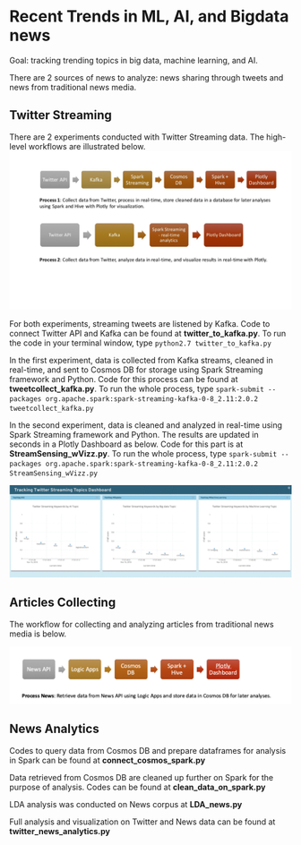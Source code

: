 # Recent Trends in ML, AI, and Bigdata news
Goal: tracking trending topics in big data, machine learning, and AI.

There are 2 sources of news to analyze: news sharing through tweets and news from traditional news media. 

## Twitter Streaming
There are 2 experiments conducted with Twitter Streaming data. The high-level workflows are illustrated below. 
![](twitter_data_workflow.jpg)

For both experiments, streaming tweets are listened by Kafka. Code to connect Twitter API and Kafka can be found at **twitter_to_kafka.py**.
To run the code in your terminal window, type `python2.7 twitter_to_kafka.py`

In the first experiment, data is collected from Kafka streams, cleaned in real-time, and sent to Cosmos DB for storage using Spark Streaming framework and Python. Code for this process can be found at **tweetcollect_kafka.py**.
To run the whole process, type `spark-submit --packages org.apache.spark:spark-streaming-kafka-0-8_2.11:2.0.2 tweetcollect_kafka.py`

In the second experiment, data is cleaned and analyzed in real-time using Spark Streaming framework and Python. The results are updated in seconds in a Plotly Dashboard as below. Code for this part is at **StreamSensing_wVizz.py**.
To run the whole process, type `spark-submit --packages org.apache.spark:spark-streaming-kafka-0-8_2.11:2.0.2 StreamSensing_wVizz.py`

![](output_FvhBEC.gif)

## Articles Collecting
The workflow for collecting and analyzing articles from traditional news media is below.

![](newsapi_flow.png)

## News Analytics
Codes to query data from Cosmos DB and prepare dataframes for analysis in Spark can be found at **connect_cosmos_spark.py**

Data retrieved from Cosmos DB are cleaned up further on Spark for the purpose of analysis. Codes can be found at **clean_data_on_spark.py**

LDA analysis was conducted on News corpus at **LDA_news.py**

Full analysis and visualization on Twitter and News data can be found at **twitter_news_analytics.py**

